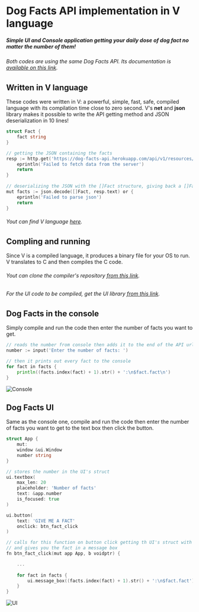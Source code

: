 # Dog Facts API implementation in V language
##### Simple UI and Console application getting your daily dose of dog fact no matter the number of them!
###### Both codes are using the same Dog Facts API. Its documentation is [available on this link](https://dukengn.github.io/Dog-facts-API/).

## Written in V language
These codes were written in V: a powerful, simple, fast, safe, compiled language with its compilation time close to zero second.
V's **net** and **json** library makes it possible to write the API getting method and JSON deserialization in 10 lines!
```go
struct Fact {
	fact string
}
```
```go
// getting the JSON containing the facts
resp := http.get('https://dog-facts-api.herokuapp.com/api/v1/resources/dogs?number=1' + number.str()) or {
	eprintln('Failed to fetch data from the server')
	return
}
	
// deserializing the JSON with the []Fact structure, giving back a []Fact structure
mut facts := json.decode([]Fact, resp.text) or {
	eprintln('Failed to parse json')
	return
}
```
###### Yout can find V language [here](https://vlang.io/).

## Compling and running
Since V is a compiled language, it produces a binary file for your OS to run.
V translates to C and then compiles the C code.
###### Yout can clone the compiler's repository [from this link](https://github.com/vlang/v/).
###### For the UI code to be compiled, get the UI library [from this link](https://github.com/vlang/ui/).

## Dog Facts in the console
Simply compile and run the code then enter the number of facts you want to get.
```go
// reads the number from console then adds it to the end of the API url
number := input('Enter the number of facts: ') 
```
```go
// then it prints out every fact to the console
for fact in facts {
	println((facts.index(fact) + 1).str() + ':\n$fact.fact\n')
}
```
![Console](https://i.imgur.com/ZbhdNcm.jpg)

## Dog Facts UI
Same as the console one, compile and run the code then enter the number of facts you want to get to the text box then click the button.
```go
struct App {
	mut:
	window &ui.Window
	number string
}
```
```go
// stores the number in the UI's struct
ui.textbox(
	max_len: 20
	placeholder: 'Number of facts'
	text: &app.number
	is_focused: true
)
```
```go
ui.button(
	text: 'GIVE ME A FACT'
	onclick: btn_fact_click
)
```
```go
// calls for this function on button click getting th UI's struct with its variables 
// and gives you the fact in a message box
fn btn_fact_click(mut app App, b voidptr) {

	...
    
	for fact in facts {
		ui.message_box((facts.index(fact) + 1).str() + ':\n$fact.fact')
	}
}
```
![UI](https://i.imgur.com/3Fnl2g5.jpg)
